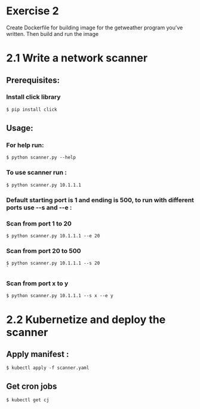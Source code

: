 # Exercise 2

Create Dockerfile for building image for the getweather program you’ve written.
Then build and run the image

# 2.1 Write a network scanner

## Prerequisites:

### Install click library 

```python
$ pip install click
```

## Usage:
### For help run:
```
$ python scanner.py --help
```
### To use scanner run :

```
$ python scanner.py 10.1.1.1
```

### Default starting port is 1 and ending is 500, to run with different ports use --s and --e :
### Scan from port 1 to 20
```
$ python scanner.py 10.1.1.1 --e 20
```

### Scan from port 20 to 500
```
$ python scanner.py 10.1.1.1 --s 20
`
```

### Scan from port x to y
```
$ python scanner.py 10.1.1.1 --s x --e y
```


# 2.2 Kubernetize and deploy the scanner


## Apply manifest :
```
$ kubectl apply -f scanner.yaml
```
## Get cron jobs
```
$ kubectl get cj
```